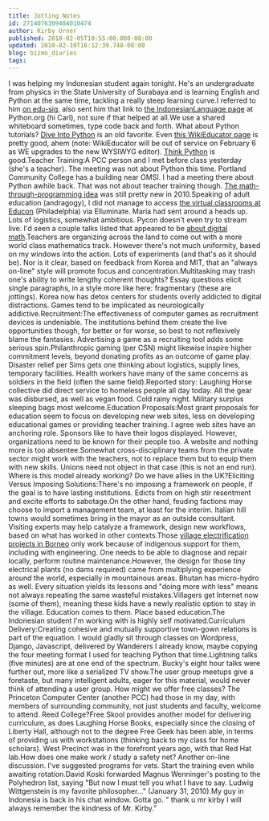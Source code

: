 ```yaml
---
title: Jotting Notes
id: 2714076309484010474
author: Kirby Urner
published: 2010-02-05T10:55:00.000-08:00
updated: 2010-02-10T16:12:39.748-08:00
blog: bizmo_diaries
tags: 
---
```


I was helping my Indonesian student again tonight.  He's an undergraduate from physics in the State University  of Surabaya and is learning English and Python at the same time, tackling a really steep learning curve.I referred to him [on edu-sig](http://mail.python.org/pipermail/edu-sig/2010-February/009781.html), also sent him that link to [the IndonesianLanguage page](http://wiki.python.org/moin/IndonesianLanguage) at Python.org (hi Carl), not sure if that helped at all.We use a shared whiteboard sometimes, type code back and forth.  What about Python tutorials?  [Dive Into Python](http://diveintopython.org/) is an old favorite.  Even [this WikiEducator page](http://wikieducator.org/PYTHON_TUTORIALS) is pretty good, ahem (note:  WikiEducator will be out of service on February 6 as WE upgrades to the new WYSIWYG editor).  [Think Python](http://groups.google.com/group/freecomputerbooks/web/think-python-an-introduction-to-software-design-2008-2009-allen-b-downey) is good.Teacher Training:A PCC person and I met before class yesterday (she's a teacher).  The meeting was not about Python this time. Portland Community College has a building near OMSI.  I had a meeting there about Python awhile back.  That was not about teacher training though.  [The math-through-programming idea](http://mathfuture.wikispaces.com/Plans+and+dreams+2010) was still pretty new in 2010.Speaking of adult education (andragogy), I did not manage to access [the virtual classrooms at Educon](http://groups.google.com/group/mathfuture/browse_thread/thread/c6eb1384e43c9970?hl=en) (Philadelphia) via Elluminate.  Maria had sent around a heads up.  Lots of logistics, somewhat ambitious.  Pycon doesn't even try to stream live.  I'd seen a couple talks listed that appeared to be [about digital math](http://www.4dsolutions.net/ocn/numeracy0.html).Teachers are organizing across the land to come out with a more world class mathematics track.  However there's not much uniformity, based on my windows into the action.  Lots of experiments (and that's as it should be).  Nor is it clear, based on feedback from Korea and MIT, that an "always on-line" style will promote focus and concentration.Multitasking may trash one's ability to write lengthy coherent thoughts?  Essay questions elicit single paragraphs, in a style more like here:  fragmentary (these are jottings).  Korea now has detox centers for students overly addicted to digital distractions.  Games tend to be implicated as neurologically addictive.Recruitment:The effectiveness of computer games as recruitment devices is undeniable.  The institutions behind them create the live opportunities though, for better or for worse, so best to not reflexively blame the fantasies.  Advertising a game as a recruiting tool adds some serious spin.Philanthropic gaming (per CSN) might likewise inspire higher commitment levels, beyond donating profits as an outcome of game play.  Disaster relief per Sims gets one thinking about logistics, supply lines, temporary facilities.  Health workers have many of the same concerns as soldiers in the field (often the same field).Reported story:  Laughing Horse  collective did direct service to homeless people all day today.   All  the gear was disbursed, as well as vegan food.  Cold rainy night.   Military surplus sleeping bags most welcome.Education Proposals:Most grant proposals for education seem to focus on developing new web sites, less on developing educational games or providing teacher training.  I agree web sites have an anchoring role.  Sponsors like to have their logos displayed.  However, organizations need to be known for their people too.  A website and nothing more is too absentee.Somewhat cross-disciplinary teams from the private sector might work with the teachers, not to replace them but to equip them with new skills.  Unions need not object in that case (this is not an end run).  Where is this model already working?  Do we have allies in the UK?Eliciting Versus Imposing Solutions:There's no imposing a framework on people, if the goal is to have lasting institutions.   Edicts from on high stir resentment and excite efforts to sabotage.On the other hand, feuding factions may choose to import a management team, at least for the interim.  Italian hill towns would sometimes bring in the mayor as an outside consultant.  Visiting experts may help catalyze a framework, design new workflows, based on what has worked in other contexts.Those [village electrification projects in Borneo](http://controlroom.blogspot.com/2010/01/wanderers-201019.html) only work because of indigenous support for them, including with engineering.    One needs to be able to diagnose and repair locally, perform routine maintenance.However, the design for those tiny electrical plants (no dams required) came from multiplying experience around the world, especially in mountainous areas.  Bhutan has micro-hydro as well.  Every situation yields its lessons and "doing more with less" means not always repeating the same wasteful mistakes.Villagers get Internet now (some of them), meaning these kids have a newly realistic option to stay in the village.  Education comes to them.  Place based education.The Indonesian student I'm working with is highly self motivated.Curriculum Delivery:Creating cohesive and mutually supportive town-gown relations is part of the equation.  I would gladly sit through classes on Wordpress, Django, Javascript, delivered by Wanderers I already know, maybe copying the four meeting format I used for teaching Python that time.Lightning talks (five minutes) are at one end of the spectrum.  Bucky's eight hour talks were further out, more like a serialized TV show.The user group meetups give a foretaste, but many intelligent adults, eager for this material, would never think of attending a user group.  How might we offer free classes?   The Princeton Computer Center (another PCC) had those in my day, with members of surrounding community, not just students and faculty, welcome to attend.  Reed College?Free Skool provides another model for delivering curriculum, as does Laughing Horse Books, especially since the closing of Liberty Hall, although not to the degree Free Geek has been able, in terms of providing us with workstations (thinking back to my class for home scholars). West Precinct was in the forefront years ago, with that Red Hat lab.How does one make work / study a safety net?  Another on-line discussion.  I've suggested programs for vets.  Start the training even while awaiting rotation.David Koski forwarded Magnus Wenninger's posting to the Polyhedron list, saying "But now I must tell you what I have to say. Ludwig  Wittgenstein is my favorite philosopher..." (January 31, 2010).My guy in Indonesia is back in his chat window.  Gotta go.  " thank u mr kirby I will always remember the kindness of  Mr. Kirby."